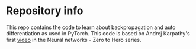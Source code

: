 # Repository info

This repo contains the code to learn about backpropagation and auto differentiation as used in PyTorch.
This code is based on Andrej Karpathy's first [video](https://www.youtube.com/watch?v=VMj-3S1tku0) in the Neural networks - Zero to Hero series.
